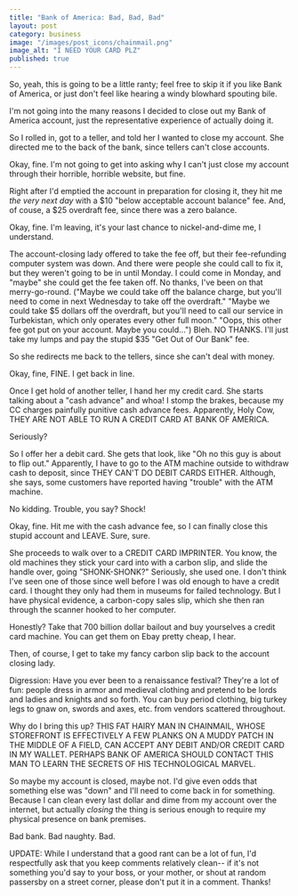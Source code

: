 ```yaml
---
title: "Bank of America: Bad, Bad, Bad"
layout: post
category: business
image: "/images/post_icons/chainmail.png"
image_alt: "I NEED YOUR CARD PLZ"
published: true
---
```

So, yeah, this is going to be a little ranty; feel free to skip it if you like Bank of America, or just don't feel like hearing a windy blowhard spouting bile.

I'm not going into the many reasons I decided to close out my Bank of America account, just the representative experience of actually doing it.

<!-- more -->
So I rolled in, got to a teller, and told her I wanted to close my account.  She directed me to the back of the bank, since tellers can't close accounts.

Okay, fine.  I'm not going to get into asking why I can't just close my account through their horrible, horrible website, but fine.

Right after I'd emptied the account in preparation for closing it, they hit me *the very next day* with a $10 "below acceptable account balance" fee.  And, of couse, a $25 overdraft fee, since there was a zero balance.

Okay, fine.  I'm leaving, it's your last chance to nickel-and-dime me, I understand.

The account-closing lady offered to take the fee off, but their fee-refunding computer system was down.  And there were people she could call to fix it, but they weren't going to be in until Monday.  I could come in Monday, and "maybe" she could get the fee taken off.  No thanks, I've been on that merry-go-round. ("Maybe we could take off the balance charge, but you'll need to come in next Wednesday to take off the overdraft." "Maybe we could take $5 dollars off the overdraft, but you'll need to call our service in Turbekistan, which only operates every other full moon." "Oops, this other fee got put on your account.  Maybe you could...") Bleh.  NO THANKS.  I'll just take my lumps and pay the stupid $35 "Get Out of Our Bank" fee.

So she redirects me back to the tellers, since she can't deal with money.

Okay, fine, FINE.  I get back in line.

Once I get hold of another teller, I hand her my credit card.  She starts talking about a "cash advance" and whoa! I stomp the brakes, because my CC charges painfully punitive cash advance fees.  Apparently, Holy Cow, THEY ARE NOT ABLE TO RUN A CREDIT CARD AT BANK OF AMERICA.

Seriously?

So I offer her a debit card.  She gets that look, like "Oh no this guy is about to flip out."  Apparently, I have to go to the ATM machine outside to withdraw cash to deposit, since THEY CAN'T DO DEBIT CARDS EITHER.  Although, she says, some customers have reported having "trouble" with the ATM machine.

No kidding.  Trouble, you say?  Shock!

Okay, fine.  Hit me with the cash advance fee, so I can finally close this stupid account and LEAVE.  Sure, sure.

She proceeds to walk over to a CREDIT CARD IMPRINTER.  You know, the old machines they stick your card into with a carbon slip, and slide the handle over, going "SHONK-SHONK?"  Seriously, she used one.  I don't think I've seen one of those since well before I was old enough to have a credit card.  I thought they only had them in museums for failed technology.  But I have physical evidence, a carbon-copy sales slip, which she then ran through the scanner hooked to her computer.

Honestly?  Take that 700 billion dollar bailout and buy yourselves a credit card machine.  You can get them on Ebay pretty cheap, I hear.

Then, of course, I get to take my fancy carbon slip back to the account closing lady.

Digression: Have you ever been to a renaissance festival?  They're a lot of fun: people dress in armor and medieval clothing and pretend to be lords and ladies and knights and so forth.  You can buy period clothing, big turkey legs to gnaw on, swords and axes, etc. from vendors scattered throughout.

Why do I bring this up?  THIS FAT HAIRY MAN IN CHAINMAIL, WHOSE STOREFRONT IS EFFECTIVELY A FEW PLANKS ON A MUDDY PATCH IN THE MIDDLE OF A FIELD, CAN ACCEPT ANY DEBIT AND/OR CREDIT CARD IN MY WALLET.  PERHAPS BANK OF AMERICA SHOULD CONTACT THIS MAN TO LEARN THE SECRETS OF HIS TECHNOLOGICAL MARVEL.

So maybe my account is closed, maybe not.  I'd give even odds that something else was "down" and I'll need to come back in for something.  Because I can clean every last dollar and dime from my account over the internet, but actually *closing* the thing is serious enough to require my physical presence on bank premises.

Bad bank.  Bad naughty.  Bad.

UPDATE: While I understand that a good rant can be a lot of fun, I'd respectfully ask that you keep comments relatively clean-- if it's not something you'd say to your boss, or your mother, or shout at random passersby on a street corner, please don't put it in a comment.  Thanks!

